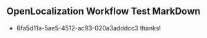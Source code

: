 ## OpenLocalization Workflow Test MarkDown
* 6fa5d11a-5ae5-4512-ac93-020a3adddcc3 thanks!

<!--HONumber=Aug16_HO1-->


